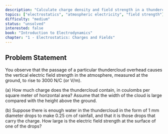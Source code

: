 ```yaml
---
description: "Calculate charge density and field strength in a thundercloud"
topics: ["electrostatics", "atmospheric electricity", "field strength"]
difficulty: "medium"
status: "unsolved"
interested: false
book: "Introduction to Electrodynamics"
chapter: "1 - Electrostatics: Charges and Fields"
---
```


## Problem Statement
You observe that the passage of a particular thundercloud overhead causes the vertical electric field strength in the atmosphere, measured at the ground, to rise to 3000 N/C (or V/m).

(a) How much charge does the thundercloud contain, in coulombs per square meter of horizontal area? Assume that the width of the cloud is large compared with the height above the ground.

(b) Suppose there is enough water in the thundercloud in the form of 1 mm diameter drops to make 0.25 cm of rainfall, and that it is those drops that carry the charge. How large is the electric field strength at the surface of one of the drops?
